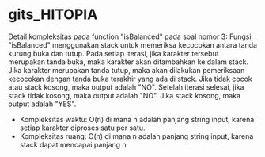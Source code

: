 # gits_HITOPIA

Detail kompleksitas pada function "isBalanced" pada soal nomor 3:
Fungsi "isBalanced" menggunakan stack untuk memeriksa kecocokan antara tanda kurung buka dan tutup. Pada setiap iterasi, jika karakter tersebut merupakan tanda buka, maka karakter akan ditambahkan ke dalam stack. Jika karakter merupakan tanda tutup, maka akan dilakukan pemeriksaan kecocokan dengan tanda buka terakhir yang ada di stack. Jika tidak cocok atau stack kosong, maka output adalah "NO". Setelah iterasi selesai, jika stack tidak kosong, maka output adalah "NO". Jika stack kosong, maka output adalah "YES".
- Kompleksitas waktu: O(n) di mana n adalah panjang string input, karena setiap karakter diproses satu per satu.
- Kompleksitas ruang: O(n) di mana n adalah panjang string input, karena stack dapat mencapai panjang n